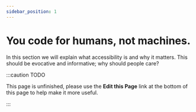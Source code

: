 ```yaml
---
sidebar_position: 1
---
```

You code for humans, not machines.
===========
In this section we will explain what accessibility is and why it matters. This should be evocative and informative; why should people care?

:::caution TODO

This page is unfinished, please use the **Edit this Page** link at the bottom of this page to help make it more useful.

:::
